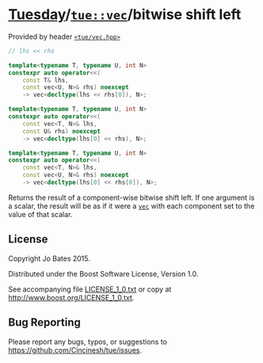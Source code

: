 [Tuesday](../../../README.md)/[`tue::vec`](../../headers/vec.md)/bitwise shift left
===================================================================================
Provided by header [`<tue/vec.hpp>`](../../headers/vec.md)

```c++
// lhs << rhs

template<typename T, typename U, int N>
constexpr auto operator<<(
    const T& lhs,
    const vec<U, N>& rhs) noexcept
    -> vec<decltype(lhs << rhs[0]), N>;

template<typename T, typename U, int N>
constexpr auto operator<<(
    const vec<T, N>& lhs,
    const U& rhs) noexcept
    -> vec<decltype(lhs[0] << rhs), N>;

template<typename T, typename U, int N>
constexpr auto operator<<(
    const vec<T, N>& lhs,
    const vec<U, N>& rhs) noexcept
    -> vec<decltype(lhs[0] << rhs[0]), N>;
```

Returns the result of a component-wise bitwise shift left. If one argument is a
scalar, the result will be as if it were a [`vec`](../../headers/vec.md) with
each component set to the value of that scalar.

License
-------
Copyright Jo Bates 2015.

Distributed under the Boost Software License, Version 1.0.

See accompanying file [LICENSE_1_0.txt](../../../LICENSE_1_0.txt) or copy at
http://www.boost.org/LICENSE_1_0.txt.

Bug Reporting
-------------
Please report any bugs, typos, or suggestions to
https://github.com/Cincinesh/tue/issues.
